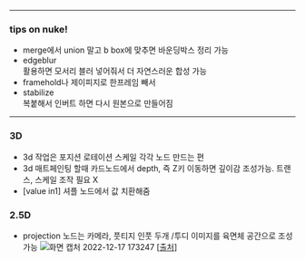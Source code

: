***
### tips on nuke!
- merge에서 union 말고 b box에 맞추면 바운딩박스 정리 가능
- edgeblur    
활용하면 모서리 블러 넣어줘서 더 자연스러운 합성 가능
- framehold나 제이피지로 한프레임 빼서
- stabilize   
복붙해서 인버트 하면 다시 원본으로 만들어짐
***

### 3D
- 3d  작업은 포지션 로테이션 스케일 각각 노드 만드는 편
- 3d 매트페인팅 할때 카드노드에서 depth, 즉 Z키 이동하면 깊이감 조성가능. 트랜스, 스케일 조작 필요 X
- [value in1] 셔플 노드에서 값 치환해줌
 ### 2.5D
- projection 노드는 카메라, 풋티지 인풋 두개 /투디 이미지를 육면체 공간으로 조성가능 
![화면 캡처 2022-12-17 173247](https://user-images.githubusercontent.com/113075273/208233377-9becc714-95f6-4aff-a8e3-d3234946b680.jpg)
[[출처](https://www.youtube.com/watch?v=9RwGBFBJpN4)]
